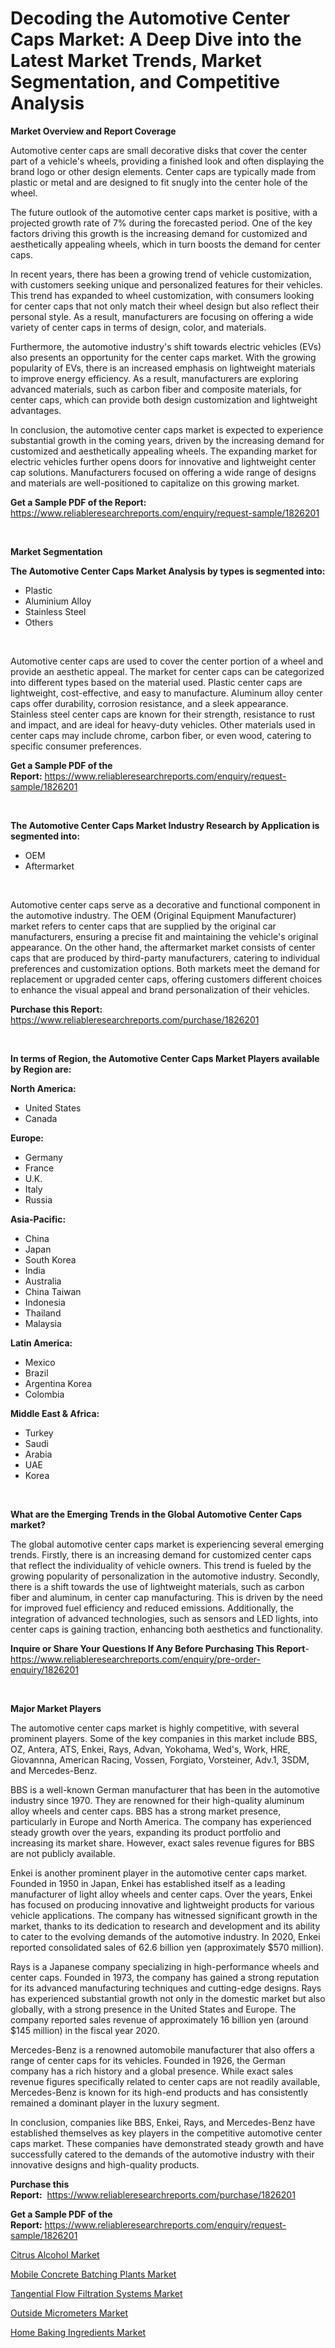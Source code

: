 <p><h1>Decoding the Automotive Center Caps Market: A Deep Dive into the Latest Market Trends, Market Segmentation, and Competitive Analysis</h1></p><p><strong>Market Overview and Report Coverage</strong></p>
<p><p>Automotive center caps are small decorative disks that cover the center part of a vehicle's wheels, providing a finished look and often displaying the brand logo or other design elements. Center caps are typically made from plastic or metal and are designed to fit snugly into the center hole of the wheel.</p><p>The future outlook of the automotive center caps market is positive, with a projected growth rate of 7% during the forecasted period. One of the key factors driving this growth is the increasing demand for customized and aesthetically appealing wheels, which in turn boosts the demand for center caps.</p><p>In recent years, there has been a growing trend of vehicle customization, with customers seeking unique and personalized features for their vehicles. This trend has expanded to wheel customization, with consumers looking for center caps that not only match their wheel design but also reflect their personal style. As a result, manufacturers are focusing on offering a wide variety of center caps in terms of design, color, and materials.</p><p>Furthermore, the automotive industry's shift towards electric vehicles (EVs) also presents an opportunity for the center caps market. With the growing popularity of EVs, there is an increased emphasis on lightweight materials to improve energy efficiency. As a result, manufacturers are exploring advanced materials, such as carbon fiber and composite materials, for center caps, which can provide both design customization and lightweight advantages.</p><p>In conclusion, the automotive center caps market is expected to experience substantial growth in the coming years, driven by the increasing demand for customized and aesthetically appealing wheels. The expanding market for electric vehicles further opens doors for innovative and lightweight center cap solutions. Manufacturers focused on offering a wide range of designs and materials are well-positioned to capitalize on this growing market.</p></p>
<p><strong>Get a Sample PDF of the Report:</strong> <a href="https://www.reliableresearchreports.com/enquiry/request-sample/1826201">https://www.reliableresearchreports.com/enquiry/request-sample/1826201</a></p>
<p>&nbsp;</p>
<p><strong>Market Segmentation</strong></p>
<p><strong>The Automotive Center Caps Market Analysis by types is segmented into:</strong></p>
<p><ul><li>Plastic</li><li>Aluminium Alloy</li><li>Stainless Steel</li><li>Others</li></ul></p>
<p>&nbsp;</p>
<p><p>Automotive center caps are used to cover the center portion of a wheel and provide an aesthetic appeal. The market for center caps can be categorized into different types based on the material used. Plastic center caps are lightweight, cost-effective, and easy to manufacture. Aluminum alloy center caps offer durability, corrosion resistance, and a sleek appearance. Stainless steel center caps are known for their strength, resistance to rust and impact, and are ideal for heavy-duty vehicles. Other materials used in center caps may include chrome, carbon fiber, or even wood, catering to specific consumer preferences.</p></p>
<p><strong>Get a Sample PDF of the Report:</strong>&nbsp;<a href="https://www.reliableresearchreports.com/enquiry/request-sample/1826201">https://www.reliableresearchreports.com/enquiry/request-sample/1826201</a></p>
<p>&nbsp;</p>
<p><strong>The Automotive Center Caps Market Industry Research by Application is segmented into:</strong></p>
<p><ul><li>OEM</li><li>Aftermarket</li></ul></p>
<p>&nbsp;</p>
<p><p>Automotive center caps serve as a decorative and functional component in the automotive industry. The OEM (Original Equipment Manufacturer) market refers to center caps that are supplied by the original car manufacturers, ensuring a precise fit and maintaining the vehicle's original appearance. On the other hand, the aftermarket market consists of center caps that are produced by third-party manufacturers, catering to individual preferences and customization options. Both markets meet the demand for replacement or upgraded center caps, offering customers different choices to enhance the visual appeal and brand personalization of their vehicles.</p></p>
<p><strong>Purchase this Report:</strong>&nbsp; <a href="https://www.reliableresearchreports.com/purchase/1826201">https://www.reliableresearchreports.com/purchase/1826201</a></p>
<p>&nbsp;</p>
<p><strong>In terms of Region, the Automotive Center Caps Market Players available by Region are:</strong></p>
<p>
    <p> <strong> North America: </strong>
        <ul>
            <li>United States</li>
            <li>Canada</li>
        </ul>
        </p> 
    <p> <strong> Europe: </strong>
        <ul>
            <li>Germany</li>
            <li>France</li>
            <li>U.K.</li>
            <li>Italy</li>
            <li>Russia</li>
        </ul>
        </p> 
    <p> <strong> Asia-Pacific: </strong>
        <ul>
            <li>China</li>
            <li>Japan</li>
            <li>South Korea</li>
            <li>India</li>
            <li>Australia</li>
            <li>China Taiwan</li>
            <li>Indonesia</li>
            <li>Thailand</li>
            <li>Malaysia</li>
        </ul>
        </p> 
    <p> <strong> Latin America: </strong>
        <ul>
            <li>Mexico</li>
            <li>Brazil</li>
            <li>Argentina Korea</li>
            <li>Colombia</li>
        </ul>
        </p> 
    <p> <strong> Middle East & Africa: </strong>
        <ul>
            <li>Turkey</li>
            <li>Saudi</li>
            <li>Arabia</li>
            <li>UAE</li>
            <li>Korea</li>
        </ul>
    </p>
    </p>
<p>&nbsp;</p>
<p><strong>What are the Emerging Trends in the Global Automotive Center Caps market?</strong></p>
<p><p>The global automotive center caps market is experiencing several emerging trends. Firstly, there is an increasing demand for customized center caps that reflect the individuality of vehicle owners. This trend is fueled by the growing popularity of personalization in the automotive industry. Secondly, there is a shift towards the use of lightweight materials, such as carbon fiber and aluminum, in center cap manufacturing. This is driven by the need for improved fuel efficiency and reduced emissions. Additionally, the integration of advanced technologies, such as sensors and LED lights, into center caps is gaining traction, enhancing both aesthetics and functionality.</p></p>
<p><strong>Inquire or Share Your Questions If Any Before Purchasing This Report</strong>- <a href="https://www.reliableresearchreports.com/enquiry/pre-order-enquiry/1826201">https://www.reliableresearchreports.com/enquiry/pre-order-enquiry/1826201</a></p>
<p>&nbsp;</p>
<p><strong>Major Market Players</strong></p>
<p><p>The automotive center caps market is highly competitive, with several prominent players. Some of the key companies in this market include BBS, OZ, Antera, ATS, Enkei, Rays, Advan, Yokohama, Wed's, Work, HRE, Giovannna, American Racing, Vossen, Forgiato, Vorsteiner, Adv.1, 3SDM, and Mercedes-Benz.</p><p>BBS is a well-known German manufacturer that has been in the automotive industry since 1970. They are renowned for their high-quality aluminum alloy wheels and center caps. BBS has a strong market presence, particularly in Europe and North America. The company has experienced steady growth over the years, expanding its product portfolio and increasing its market share. However, exact sales revenue figures for BBS are not publicly available.</p><p>Enkei is another prominent player in the automotive center caps market. Founded in 1950 in Japan, Enkei has established itself as a leading manufacturer of light alloy wheels and center caps. Over the years, Enkei has focused on producing innovative and lightweight products for various vehicle applications. The company has witnessed significant growth in the market, thanks to its dedication to research and development and its ability to cater to the evolving demands of the automotive industry. In 2020, Enkei reported consolidated sales of 62.6 billion yen (approximately $570 million).</p><p>Rays is a Japanese company specializing in high-performance wheels and center caps. Founded in 1973, the company has gained a strong reputation for its advanced manufacturing techniques and cutting-edge designs. Rays has experienced substantial growth not only in the domestic market but also globally, with a strong presence in the United States and Europe. The company reported sales revenue of approximately 16 billion yen (around $145 million) in the fiscal year 2020.</p><p>Mercedes-Benz is a renowned automobile manufacturer that also offers a range of center caps for its vehicles. Founded in 1926, the German company has a rich history and a global presence. While exact sales revenue figures specifically related to center caps are not readily available, Mercedes-Benz is known for its high-end products and has consistently remained a dominant player in the luxury segment.</p><p>In conclusion, companies like BBS, Enkei, Rays, and Mercedes-Benz have established themselves as key players in the competitive automotive center caps market. These companies have demonstrated steady growth and have successfully catered to the demands of the automotive industry with their innovative designs and high-quality products.</p></p>
<p><strong>Purchase this Report:</strong>&nbsp;&nbsp;<a href="https://www.reliableresearchreports.com/purchase/1826201">https://www.reliableresearchreports.com/purchase/1826201</a></p>
<p></p>
<p><strong>Get a Sample PDF of the Report:</strong>&nbsp;<a href="https://www.reliableresearchreports.com/enquiry/request-sample/1826201">https://www.reliableresearchreports.com/enquiry/request-sample/1826201</a></p>
<p><p><a href="https://medium.com/@flee.calm.mark/citrus-alcohol-market-the-key-to-successful-business-strategy-forecast-till-2030-f54a508142da">Citrus Alcohol Market</a></p><p><a href="https://www.linkedin.com/pulse/decoding-mobile-concrete-batching-plants-market-deep-dive-r53ne/">Mobile Concrete Batching Plants Market</a></p><p><a href="https://www.linkedin.com/pulse/tangential-flow-filtration-systems-market-research-xfdfe/">Tangential Flow Filtration Systems Market</a></p><p><a href="https://www.linkedin.com/pulse/outside-micrometers-market-share-amp-new-trends-analysis-c6zze/">Outside Micrometers Market</a></p><p><a href="https://medium.com/@bank.build.unity/home-baking-ingredients-market-trends-and-market-analysis-forecasted-for-period-2023-2030-c1a6077f42d5">Home Baking Ingredients Market</a></p></p>